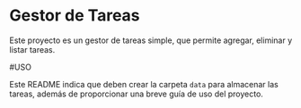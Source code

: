 # Gestor de Tareas

Este proyecto es un gestor de tareas simple, que permite agregar, eliminar y listar tareas. 


#USO 

Este README indica que deben crear la carpeta `data` para almacenar las tareas, además de proporcionar una breve guía de uso del proyecto.
